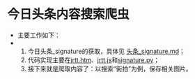 # 今日头条内容搜索爬虫
* 主要工作如下：
* 1. 今日头条\_signature的获取，具体见 [头条_signature.md](https://github.com/yiyiholic/toutiao/blob/master/头条_signature.md)；
  2. 代码实现主要在[jrtt.htm](https://github.com/yiyiholic/toutiao/blob/master/jrtt.htm)、[jrtt.js](https://github.com/yiyiholic/toutiao/blob/master/jrtt.js)和[signature.py](https://github.com/yiyiholic/toutiao/blob/master/signature.py)；
  3. 接下来就是爬取内容了：以搜索“街拍”为例，保存相关图片。
